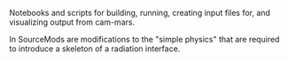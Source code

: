 Notebooks and scripts for building, running, creating input files for, and visualizing output from cam-mars.

In SourceMods are modifications to the "simple physics" that are required to introduce a skeleton of a radiation interface.
